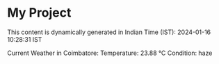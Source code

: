 # My Project

This content is dynamically generated in Indian Time (IST): 2024-01-16 10:28:31 IST


Current Weather in Coimbatore:
Temperature: 23.88 °C
Condition: haze
